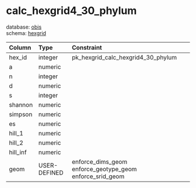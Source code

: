 # calc_hexgrid4_30_phylum
database: [obis](../)  
schema: [hexgrid](hexgrid)  

|Column|Type|Constraint|
|:---|:---|:---|
|hex_id|integer|pk_hexgrid_calc_hexgrid4_30_phylum |
|a|numeric||
|n|integer||
|d|numeric||
|s|integer||
|shannon|numeric||
|simpson|numeric||
|es|numeric||
|hill_1|numeric||
|hill_2|numeric||
|hill_inf|numeric||
|geom|USER-DEFINED|enforce_dims_geom enforce_geotype_geom enforce_srid_geom |
